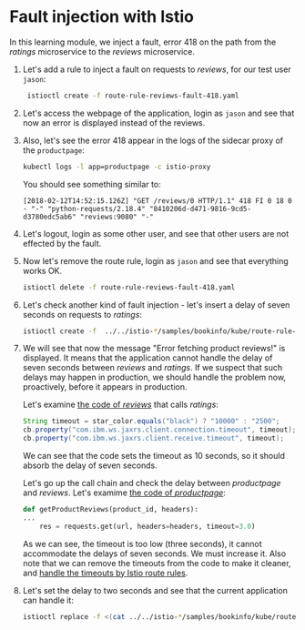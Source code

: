 # Fault injection with Istio

In this learning module, we inject a fault, error 418 on the path from the _ratings_ microservice to the _reviews_ microservice.

1. Let's add a rule to inject a fault on requests to _reviews_, for our test user `jason`:
   ```bash
    istioctl create -f route-rule-reviews-fault-418.yaml
   ```
   
1. Let's access the webpage of the application, login as `jason` and see that now an error is displayed instead of the reviews.

1. Also, let's see the error 418 appear in the logs of the sidecar proxy of the `productpage`:
   ```bash
   kubectl logs -l app=productpage -c istio-proxy
   ```
   You should see something similar to:
   ```
   [2018-02-12T14:52:15.126Z] "GET /reviews/0 HTTP/1.1" 418 FI 0 18 0 - "-" "python-requests/2.18.4" "8410206d-d471-9816-9cd5-d3780edc5ab6" "reviews:9080" "-"
   ```
1. Let's logout, login as some other user, and see that other users are not effected by the fault.

1. Now let's remove the route rule, login as `jason` and see that everything works OK.
   ```bash
   istioctl delete -f route-rule-reviews-fault-418.yaml
   ```

1. Let's check another kind of fault injection - let's insert a delay of seven seconds on requests to _ratings_:
   ```bash
   istioctl create -f  ../../istio-*/samples/bookinfo/kube/route-rule-ratings-test-delay.yaml
   ```

1. We will see that now the message "Error fetching product reviews!" is displayed. It means that the application cannot handle the delay of seven seconds between _reviews_ and _ratings_. If we suspect that such delays may happen in production, we should handle the problem now, proactively, before it appears in production.

   Let's examine [the code of _reviews_](https://github.com/istio/istio/blob/master/samples/bookinfo/src/reviews/reviews-application/src/main/java/application/rest/LibertyRestEndpoint.java) that calls _ratings_:

   ```java
   String timeout = star_color.equals("black") ? "10000" : "2500";
   cb.property("com.ibm.ws.jaxrs.client.connection.timeout", timeout);
   cb.property("com.ibm.ws.jaxrs.client.receive.timeout", timeout);
   ```

   We can see that the code sets the timeout as 10 seconds, so it should absorb the delay of seven seconds.

   Let's go up the call chain and check the delay between _productpage_ and _reviews_. Let's examime [the code of _productpage_](https://github.com/istio/istio/blob/master/samples/bookinfo/src/productpage/productpage.py):

   ```python
   def getProductReviews(product_id, headers):
   ...
       res = requests.get(url, headers=headers, timeout=3.0)
   ```

   As we can see, the timeout is too low (three seconds), it cannot accommodate the delays of seven seconds. We must increase it. Also note that we can remove the timeouts from the code to make it cleaner, and [handle the timeouts by Istio route rules](https://istio.io/docs/tasks/traffic-management/request-timeouts.html).

1. Let's set the delay to two seconds and see that the current application can handle it:
   ```bash
   istioctl replace -f <(cat ../../istio-*/samples/bookinfo/kube/route-rule-ratings-test-delay.yaml | sed 's/7s/2s/g')
   ```
